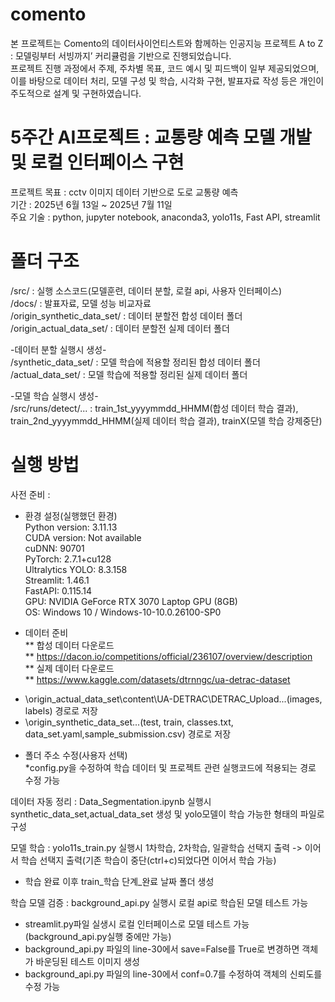 # comento
본 프로젝트는 Comento의 데이터사이언티스트와 함께하는 인공지능 프로젝트 A to Z : 모델링부터 서빙까지’ 커리큘럼을 기반으로 진행되었습니다.   
프로젝트 진행 과정에서 주제, 주차별 목표, 코드 예시 및 피드백이 일부 제공되었으며,   
이를 바탕으로 데이터 처리, 모델 구성 및 학습, 시각화 구현, 발표자료 작성 등은 개인이 주도적으로 설계 및 구현하였습니다.   
   
# 5주간 AI프로젝트 : 교통량 예측 모델 개발 및 로컬 인터페이스 구현
프로젝트 목표 : cctv 이미지 데이터 기반으로 도로 교통량 예측   
기간 : 2025년 6월 13일  ~ 2025년 7월 11일   
주요 기술 : python, jupyter notebook, anaconda3, yolo11s, Fast API, streamlit   

# 폴더 구조    
/src/ : 실행 소스코드(모델훈련, 데이터 분할, 로컬 api, 사용자 인터페이스)   
/docs/ : 발표자료, 모델 성능 비교자료   
/origin_synthetic_data_set/ : 데이터 분할전 합성 데이터 폴더   
/origin_actual_data_set/ : 데이터 분할전 실제 데이터 폴더   

-데이터 분할 실행시 생성-   
/synthetic_data_set/ : 모델 학습에 적용할 정리된 합성 데이터 폴더    
/actual_data_set/ : 모델 학습에 적용할 정리된 실제 데이터 폴더   

-모델 학습 실행시 생성-   
/src/runs/detect/... : train_1st_yyyymmdd_HHMM(합성 데이터 학습 결과), train_2nd_yyyymmdd_HHMM(실제 데이터 학습 결과), trainX(모델 학습 강제중단)   


# 실행 방법

사전 준비 : 
- 환경 설정(실행했던 환경)   
Python version: 3.11.13   
CUDA version: Not available   
cuDNN: 90701   
PyTorch: 2.7.1+cu128   
Ultralytics YOLO: 8.3.158   
Streamlit: 1.46.1   
FastAPI: 0.115.14   
GPU: NVIDIA GeForce RTX 3070 Laptop GPU (8GB)   
OS: Windows 10 / Windows-10-10.0.26100-SP0   
     
- 데이터 준비   
** 합성 데이터 다운로드   
** https://dacon.io/competitions/official/236107/overview/description   
** 실제 데이터 다운로드    
** https://www.kaggle.com/datasets/dtrnngc/ua-detrac-dataset   
   
* \origin_actual_data_set\content\UA-DETRAC\DETRAC_Upload\...(images, labels) 경로로 저장   
* \origin_synthetic_data_set\...(test, train, classes.txt, data_set.yaml,sample_submission.csv) 경로로 저장   
   
- 폴더 주소 수정(사용자 선택)   
*config.py을 수정하여 학습 데이터 및 프로젝트 관련 실행코드에 적용되는 경로 수정 가능   
   
데이터 자동 정리 : Data_Segmentation.ipynb 실행시 synthetic_data_set,actual_data_set 생성 및 yolo모델이 학습 가능한 형태의 파일로 구성   
   
모델 학습 : yolo11s_train.py 실행시 1차학습, 2차학습, 일괄학습 선택지 출력 -> 이어서 학습 선택지 출력(기존 학습이 중단(ctrl+c)되었다면 이어서 학습 가능)    
- 학습 완료 이후 train_학습 단계_완료 날짜 폴더 생성   
   
학습 모델 검증 : background_api.py 실행시 로컬 api로 학습된 모델 테스트 가능    
- streamlit.py파일 실생시 로컬 인터페이스로 모델 테스트 가능(background_api.py실행 중에만 가능)   
- background_api.py 파일의 line-30에서 save=False를 True로 변경하면 객체가 바운딩된 테스트 이미지 생성   
- background_api.py 파일의 line-30에서 conf=0.7를 수정하여 객체의 신뢰도를 수정 가능   
   
